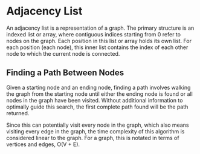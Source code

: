# Adjacency List

An adjacency list is a representation of a graph. The primary structure is an indexed list or array,
where contiguous indices starting from 0 refer to nodes on the graph. Each position in this list or
array holds its own list. For each position (each node), this inner list contains the index of each
other node to which the current node is connected.

## Finding a Path Between Nodes

Given a starting node and an ending node, finding a path involves walking the graph from the
starting node until either the ending node is found or all nodes in the graph have been visited.
Without additional information to optimally guide this search, the first complete path found will be
the path returned.

Since this can potentially visit every node in the graph, which also means visiting every edge in
the graph, the time complexity of this algorithm is considered linear to the graph. For a graph,
this is notated in terms of vertices and edges, O(V + E).
